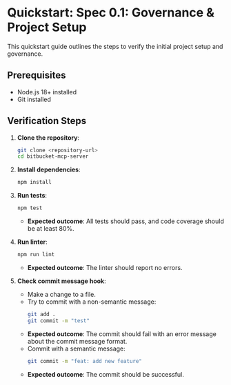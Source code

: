 # Quickstart: Spec 0.1: Governance & Project Setup

This quickstart guide outlines the steps to verify the initial project setup and governance.

## Prerequisites
- Node.js 18+ installed
- Git installed

## Verification Steps
1. **Clone the repository**:
   ```bash
   git clone <repository-url>
   cd bitbucket-mcp-server
   ```

2. **Install dependencies**:
   ```bash
   npm install
   ```

3. **Run tests**:
   ```bash
   npm test
   ```
   - **Expected outcome**: All tests should pass, and code coverage should be at least 80%.

4. **Run linter**:
   ```bash
   npm run lint
   ```
   - **Expected outcome**: The linter should report no errors.

5. **Check commit message hook**:
   - Make a change to a file.
   - Try to commit with a non-semantic message:
     ```bash
     git add .
     git commit -m "test"
     ```
   - **Expected outcome**: The commit should fail with an error message about the commit message format.
   - Commit with a semantic message:
     ```bash
     git commit -m "feat: add new feature"
     ```
   - **Expected outcome**: The commit should be successful.
